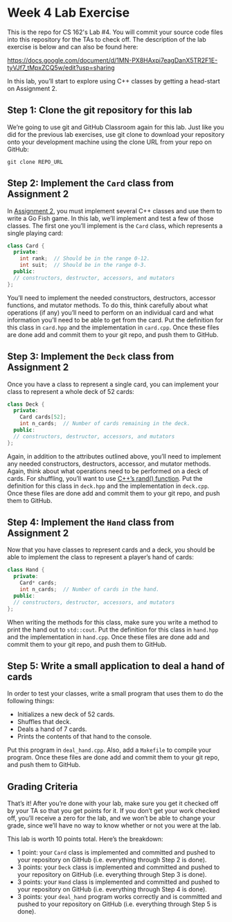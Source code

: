 Week 4 Lab Exercise
===================

This is the repo for CS 162's Lab #4.  You will commit your source code files into this repository for the TAs to check off.  The description of the lab exercise is below and can also be found here:

https://docs.google.com/document/d/1MN-PX8HAxpi7eagDanX5TR2F1E-tyVJf7_tMpxZCQ5w/edit?usp=sharing

In this lab, you’ll start to explore using C++ classes by getting a head-start on Assignment 2.

## Step 1: Clone the git repository for this lab

We’re going to use git and GitHub Classroom again for this lab.  Just like you did for the previous lab exercises, use git clone to download your repository onto your development machine using the clone URL from your repo on GitHub:
```
git clone REPO_URL
```

## Step 2: Implement the `Card` class from Assignment 2

In [Assignment 2](https://classroom.github.com/a/phbOO7kT), you must implement several C++ classes and use them to write a Go Fish game.  In this lab, we’ll implement and test a few of those classes.  The first one you’ll implement is the `Card` class, which represents a single playing card:
```c++
class Card {
  private:
    int rank;  // Should be in the range 0-12.
    int suit;  // Should be in the range 0-3.
  public:
  // constructors, destructor, accessors, and mutators
};
```

You’ll need to implement the needed constructors, destructors, accessor functions, and mutator methods.  To do this, think carefully about what operations (if any) you’ll need to perform on an individual card and what information you’ll need to be able to get from the card.  Put the definition for this class in `card.hpp` and the implementation in `card.cpp`.  Once these files are done add and commit them to your git repo, and push them to GitHub.

## Step 3: Implement the `Deck` class from Assignment 2

Once you have a class to represent a single card, you can implement your class to represent a whole deck of 52 cards:
```c++
class Deck {
  private:
    Card cards[52];
    int n_cards;  // Number of cards remaining in the deck.
  public:
  // constructors, destructor, accessors, and mutators
};
```

Again, in addition to the attributes outlined above, you’ll need to implement any needed constructors, destructors, accessor, and mutator methods.  Again, think about what operations need to be performed on a deck of cards.  For shuffling, you’ll want to use [C++’s rand() function](http://www.cplusplus.com/reference/cstdlib/rand/).  Put the definition for this class in `deck.hpp` and the implementation in `deck.cpp`.  Once these files are done add and commit them to your git repo, and push them to GitHub.

## Step 4: Implement the `Hand` class from Assignment 2

Now that you have classes to represent cards and a deck, you should be able to implement the class to represent a player’s hand of cards:
```c++
class Hand {
  private:
    Card* cards;
    int n_cards;  // Number of cards in the hand.
  public:
  // constructors, destructor, accessors, and mutators
};
```

When writing the methods for this class, make sure you write a method to print the hand out to `std::cout`.  Put the definition for this class in `hand.hpp` and the implementation in `hand.cpp`.  Once these files are done add and commit them to your git repo, and push them to GitHub.

## Step 5: Write a small application to deal a hand of cards

In order to test your classes, write a small program that uses them to do the following things:
  * Initializes a new deck of 52 cards.
  * Shuffles that deck.
  * Deals a hand of 7 cards.
  * Prints the contents of that hand to the console.

Put this program in `deal_hand.cpp`.  Also, add a `Makefile` to compile your program.  Once these files are done add and commit them to your git repo, and push them to GitHub.

## Grading Criteria
That’s it!  After you’re done with your lab, make sure you get it checked off by your TA so that you get points for it.  If you don’t get your work checked off, you’ll receive a zero for the lab, and we won’t be able to change your grade, since we’ll have no way to know whether or not you were at the lab.

This lab is worth 10 points total.  Here’s the breakdown:
  * 1 point: your `Card` class is implemented and committed and pushed to your repository on GitHub (i.e.   everything through Step 2 is done).
  * 3 points: your `Deck` class is implemented and committed and pushed to your repository on GitHub (i.e.  everything through Step 3 is done).
  * 3 points: your `Hand` class is implemented and committed and pushed to your repository on GitHub (i.e.  everything through Step 4 is done).
  * 3 points: your `deal_hand` program works correctly and is committed and pushed to your repository on GitHub   (i.e. everything through Step 5 is done).
